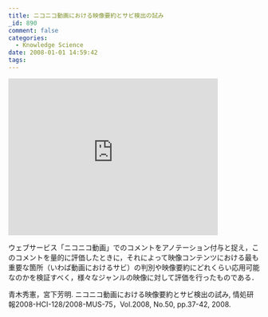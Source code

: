 ```yaml
---
title: ニコニコ動画における映像要約とサビ検出の試み
_id: 890
comment: false
categories:
  - Knowledge Science
date: 2008-01-01 14:59:42
tags:
---
```



<iframe width="420" height="315" src="https://www.youtube.com/embed/r5nV__spCTI" frameborder="0" allowfullscreen></iframe>

<!--more-->

ウェブサービス「ニコニコ動画」でのコメントをアノテーション付与と捉え，このコメントを量的に評価したときに，それによって映像コンテンツにおける最も重要な箇所（いわば動画におけるサビ）の判別や映像要約にどれくらい応用可能なのかを検証すべく，様々なジャンルの映像に対して評価を行ったものである．

青木秀憲，宮下芳明. ニコニコ動画における映像要約とサビ検出の試み, 情処研報2008-HCI-128/2008-MUS-75，Vol.2008, No.50, pp.37-42, 2008.
